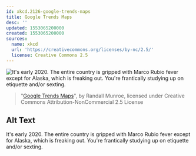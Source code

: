 ```yaml
---
id: xkcd.2126-google-trends-maps
title: Google Trends Maps
desc: ''
updated: 1553065200000
created: 1553065200000
sources:
  name: xkcd
  url: 'https://creativecommons.org/licenses/by-nc/2.5/'
  license: Creative Commons 2.5
---
```

![It's early 2020. The entire country is gripped with Marco Rubio fever except for Alaska, which is freaking out. You're frantically studying up on etiquette and/or sexting.](https://imgs.xkcd.com/comics/google_trends_maps.png)
> "[Google Trends Maps](https://xkcd.com/2126/)", by Randall Munroe, licensed under Creative Commons Attribution-NonCommercial 2.5 License

## Alt Text
It's early 2020. The entire country is gripped with Marco Rubio fever except for Alaska, which is freaking out. You're frantically studying up on etiquette and/or sexting.
